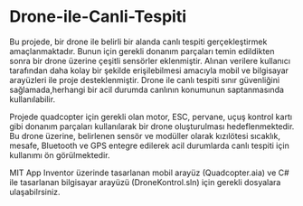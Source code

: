 # Drone-ile-Canli-Tespiti

Bu projede, bir drone ile belirli bir alanda canlı tespiti gerçekleştirmek amaçlanmaktadır. Bunun için gerekli donanım parçaları temin edildikten sonra bir 
drone üzerine çeşitli sensörler eklenmiştir. Alınan verilere kullanıcı tarafından daha kolay bir şekilde erişilebilmesi amacıyla mobil ve bilgisayar arayüzleri ile proje desteklenmiştir. Drone ile canlı tespiti sınır güvenliğini sağlamada,herhangi bir acil durumda canlının konumunun saptanmasında kullanılabilir.

Projede quadcopter için gerekli olan motor, ESC, pervane, uçuş kontrol kartı gibi donanım parçaları kullanılarak bir drone oluşturulması hedeflenmektedir. Bu drone 
üzerine, belirlenen sensör ve modüller olarak kızılötesi sıcaklık, mesafe, Bluetooth ve GPS entegre edilerek acil durumlarda canlı tespiti için kullanımı ön görülmektedir.

MIT App Inventor üzerinde tasarlanan mobil arayüz (Quadcopter.aia) ve C# ile tasarlanan bilgisayar arayüzü (DroneKontrol.sln) için gerekli dosyalara ulaşabilrsiniz.




